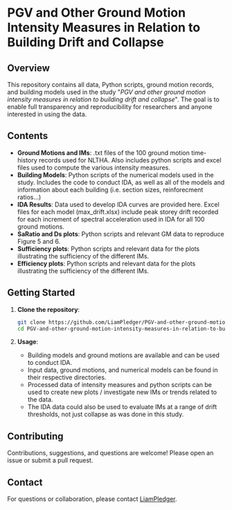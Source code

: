 # PGV and Other Ground Motion Intensity Measures in Relation to Building Drift and Collapse

## Overview

This repository contains all data, Python scripts, ground motion records, and building models used in the study "_PGV and other ground motion intensity measures in relation to building drift and collapse_". The goal is to enable full transparency and reproducibility for researchers and anyone interested in using the data.

## Contents


- **Ground Motions and IMs**: .txt files of the 100 ground motion time-history records used for NLTHA. Also includes python scripts and excel files used to compute the various intensity measures.
- **Building Models**: Python scripts of the numerical models used in the study. Includes the code to conduct IDA, as well as all of the models and information about each building (i.e. section sizes, reinforecment ratios...)
- **IDA Results**: Data used to develop IDA curves are provided here. Excel files for each model (max_drift.xlsx) include peak storey drift recorded for each increment of spectral acceleration used in IDA for all 100 ground motions. 
- **SaRatio and Ds plots**: Python scripts and relevant GM data to reproduce Figure 5 and 6.
- **Sufficiency plots**: Python scripts and relevant data for the plots illustrating the sufficiency of the different IMs.
- **Efficiency plots**: Python scripts and relevant data for the plots illustrating the sufficiency of the different IMs.


## Getting Started

1. **Clone the repository**:
   ```bash
   git clone https://github.com/LiamPledger/PGV-and-other-ground-motion-intensity-measures-in-relation-to-building-drift-and-collapse.git
   cd PGV-and-other-ground-motion-intensity-measures-in-relation-to-building-drift-and-collapse
   ```
   
2. **Usage**:
   - Building models and ground motions are available and can be used to conduct IDA.
   - Input data, ground motions, and numerical models can be found in their respective directories.
   - Processed data of intensity measures and python scripts can be used to create new plots / investigate new IMs or trends related to the data.
   - The IDA data could also be used to evaluate IMs at a range of drift thresholds, not just collapse as was done in this study.

## Contributing

Contributions, suggestions, and questions are welcome! Please open an issue or submit a pull request.

## Contact

For questions or collaboration, please contact [LiamPledger](https://github.com/LiamPledger).

